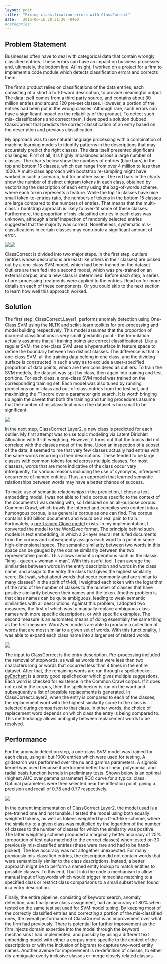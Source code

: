 ```yaml
---
layout: post
title:  "Fixing classification errors with ClassCorrect"
date:   2016-06-16 20:31:30 -0400
#categories: 
---
```


<h2>Problem Statement</h2>

Businesses often have to deal with categorical data that contain wrongly classified entries. These errors can have an impact on business processes
and, ultimately, the bottom line. At Insight, I worked on a project for a firm to implement a code module which detects classification errors and corrects them.

The firm’s product relies on classifications of the data entries, each consisting of a short 5 to 10-word description, to provide meaningful output. The
data itself comes from a third party source, and contains about 30 million entries and around 120 pre-set classes. However, a portion of the entries
had been put in the wrong classes. Although rare, such errors can have a significant impact on the reliability of the product. To detect such mis-
classifications and correct them, I developed a solution dubbed ClassCorrect that predicts the correct classification of an entry based on the
description and previous classification.

My approach was to use natural language processing with a combination of machine learning models to identify patterns in the descriptions that may
accurately predict the right classes. The data itself presented significant challenges. First of all, it is highly imbalanced across a large number of
classes. The charts below show the numbers of entries (blue bars) in the top and bottom 15 classes, which can range from over 4 million to less than
1000. A multi-class approach with bootstrap re-sampling might have worked in such a scenario, but for another issue. The red bars in the charts show
the number of distinct unigram tokens in each class, obtained by vectorizing the description of each entry using the bag-of-words scheme, where
each token represents a feature. While the top 15 classes have nice small token-to-entries ratio, the numbers of tokens in the bottom 15 classes are
large compared to the numbers of entries. That means that the multi-class + bootstrap approach is likely to over-fit some of these classes.
Furthermore, the proportion of mis-classified entries in each class was unknown, although a brief inspection of randomly selected entries suggested
that the majority was correct. Nonetheless, systematic mis-classifications in certain classes may contribute a significant amount of error.

<img src="../images/top15_cat_features.png"><img src="../images/bottom15_cat_features.png">

ClassCorrect is divided into two major steps. In the first step, outliers (entries whose descriptions are least like others in their classes) are picked out
by a one-class SVM model, which had been trained on the dataset. Outliers are then fed into a second model, which was pre-trained on an external
corpus, and a new class is determined. Before each step, a series of pre-processing treatments were applied to the entries. Read on for more details on
each of these components. Or you could skip to the next section to learn how well this approach worked.


<h2>Solution</h2>

The first step, ClassCorrect.Layer1, performs anomaly detection using One-Class SVM using the NLTK and scikit-learn toolkits for pre-processing
and model building respectively. This model assumes that the proportion of incorrect classifications is very small (pedantic point - the formulation
actually assumes that all training points are correct classifications). Like a regular SVM, the one-class SVM uses a hypersurface in feature space to
define the boundary between two distinct classes. The difference is that in one-class SVM, all the training data belong in one class, and the dividing
surface is constructed in such a way as to exclude a user-specified proportion of data points, which are then considered as outliers. To train the SVM
models, the dataset was split by class, then again into training and test portions. For each class, a one-class SVM model was trained on the
corresponding training set. Each model was also tuned by running predictions on in-class and out-of-class entries from the test set, and maximizing
the F1 score over a parameter grid search. It is worth bringing up again the caveat that both the training and tuning procedures assume that the
number of misclassifications in the dataset is too small to be significant.

<img src="../images/trainscheme.png">

In the next step, ClassCorrect.Layer2, a new class is predicted for each outlier. My first attempt was to use topic modeling via Latent Dirichlet
Allocation with tf-idf weighting. However, it turns out that the topics did not correlate with the classes most of the time. Upon an inspection of a
subset of the data, it seemed to me that very few classes actually had entries with the same words recurring in their descriptions. These tended to be
large classes with common tokens found across multiple classes. For most classess, words that are more indicative of the class occur very
infrequently, for various reasons including the use of synonyms, infrequent occurrence of named entities. Thus, an approach that learned semantic
relationships between words may have a better chance of success.

To make use of semantic relationships in the prediction, I chose a text embedding model. I was not able to find a corpus specific to the context of the
documents I was dealing with, so I decided on an all-purpose corpus. Common Crawl, which trawls the internet and compiles web content into a
humongous corpus, is as general a corpus as one can find. The corpus contains 840 billion documents and would be a real pain to train. Fortunately, a
<a href="http://nlp.stanford.edu/projects/glove/">pre-trained GloVe model</a> exists. In my implementation, I converted the model to the Word2vec format. The principle behind such models is text
embedding, in which a 2-layer neural net is fed documents from the corpus and subsequently assigns each word to a point in some high-dimensional
space. The semantic similarity between two words in this space can be gauged by the cosine similarity between the two representative points. This
allows semantic operations such as the classic “king - queen + woman = man”. With this useful tool, I can average the similarities between words in
the entry description and words in the class name, and assign to the entry the class that gives the highest similarity score. But wait, what about words
that occur commonly and are similar to many classes? In the spirit of tf-idf, I weighted each token with the logarithm of the ratio of the number of
classes to the number of classes that have positive similarity between their names and the token. Another problem is that class names can be quite
ambiguous, leading to weak semantic similarities with all descriptions. Against this problem, I adopted two measures, the first of which was to
manually replace ambiguous class names with more specific descriptions, or with specific examples. The second measure is an automated means of
doing essentially the same thing as the first measure. Word2vec models are able to produce a collection of words that are most similar to a given set
of words. With this functionality, I was able to expand each class name into a larger set of related words.

<img src="../images/pipeline.png">

The input to ClassCorrect is the entry description. Pre-processing included the removal of stopwords, as well as words that were less than two
characters long or words that occurred less than 4 times in the entire dataset. After that, the remaining words are run through a spellchecker.
<a href="http://pythonhosted.org/pyenchant/">pyEnchant</a> is a pretty good spellchecker which gives multiple suggestions. Each word is checked for existence in the Common Crawl corpus. If it
does not exist in the corpus, then the spellchecker is run on the word and subsequently a list of possible replacements is generated. In
ClassCorrect.Layer2, when the entry is compared to each of the classes, the replacement word with the highest similarity score to the class is selected
during comparison to that class. In other words, the choice of replacement word depends on which class the entry is being compared to. This
methodology allows ambiguity between replacement words to be resolved.


<h2>Performance</h2>
 
For the anomaly detection step, a one-class SVM model was trained for each class, using all but 1000 entries which were used for testing. A
gridsearch was performed over the nu and gamma parameters. A sigmoid kernel was used because it performed better than linear, polynomial, and
radial basis function kernels in preliminary tests. Shown below is an optimal (highest AUC over gamma parameter) ROC curve for a typical class.
Optimal parameters were then selected near the inflection point, giving a precision and recall of 0.78 and 0.77 respectively.

<img src="../images/ROC.png.old">

In the current implementation of ClassCorrect.Layer2, the model used is a pre-trained one and not tunable. I tested the model using both equally
weighted tokens, as well as tokens weighted by a tf-idf-like scheme, where the similarity to a given class was multiplied by the logarithm of the
number of classes to the number of classes for which the similarity was positive. The latter weighting scheme produced a marginally better accuracy
of 25% (proportion of test data matched to the correct classes) when tested on 30 previously mis-classified entries (these were rare and had to be
hand-picked). The low accuracy was not altogether unexpected. For many previously mis-classified entries, the description did not contain words that
were semantically similar to the class descriptions. Instead, a better approach might be to perform a named entity lookup to match entities to possible
classes. To this end, I built into the code a mechanism to allow manual input of keywords which would trigger immediate matching to a specified
class or restrict class comparisons to a small subset when found in a entry description.

Finally, the entire pipeline, consisting of keyword search, anomaly detection, and finally new class assignment, had an accuracy of 80% when tested
on the same test set used for SVM model tuning. By keeping most of the correctly classified entries and correcting a portion of the mis-classified
ones, the overall performance of ClassCorrect is an improvement over what the firm had previously. There is potential for further improvement as the
firm injects domain expertise into the model through the keyword mechanisms I had implemented, and possibly by using a different text embedding
model with either a corpus more specific to the context of the descriptions or with the inclusion of bigrams to capture two-word entity names.
Another avenue for improvement is re-definition of classes, to either dis-ambiguate overly inclusive classes or merge closely related classes. 
